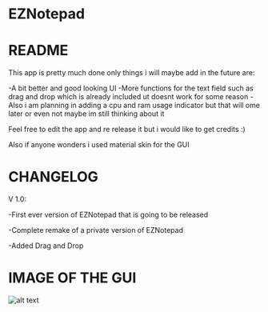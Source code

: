# EZNotepad
README
======

This app is pretty much done only things i will maybe add in the future are:

-A bit better and good looking UI
-More functions for the text field such as drag and drop which is already included ut doesnt work for some reason
-Also i am planning in adding a cpu and ram usage indicator but that will ome later or even 
not maybe im still thinking about it

Feel free to edit the app and re release it but i would like to get credits :)

Also if anyone wonders i used material skin for the GUI

CHANGELOG
=========

V 1.0:

-First ever version of EZNotepad that is going to be released

-Complete remake of a private version of EZNotepad

-Added Drag and Drop

IMAGE OF THE GUI
================

![alt text]([https://i.imgur.com/66WCw1Q.png](https://i.ibb.co/Qd691Ns/Screenshot-2022-03-28-170053.jpg))

